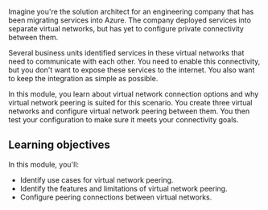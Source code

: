 Imagine you're the solution architect for an engineering company that has been migrating services into Azure. The company deployed services into separate virtual networks, but has yet to configure private connectivity between them.

Several business units identified services in these virtual networks that need to communicate with each other. You need to enable this connectivity, but you don't want to expose these services to the internet. You also want to keep the integration as simple as possible.

In this module, you learn about virtual network connection options and why virtual network peering is suited for this scenario. You create three virtual networks and configure virtual network peering between them. You then test your configuration to make sure it meets your connectivity goals.

## Learning objectives

In this module, you'll:

- Identify use cases for virtual network peering.
- Identify the features and limitations of virtual network peering.
- Configure peering connections between virtual networks.

